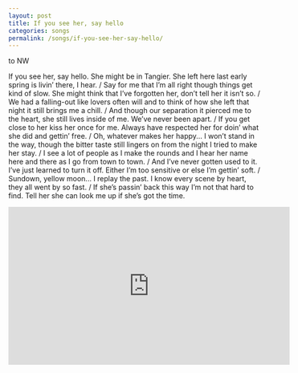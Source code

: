```yaml
---
layout: post
title: If you see her, say hello
categories: songs
permalink: /songs/if-you-see-her-say-hello/
---
```


to NW

If you see her, say hello. She might be in Tangier. She left here last early spring is livin’ there, I hear. / Say for me that I’m all right though things get kind of slow. She might think that I’ve forgotten her, don’t tell her it isn’t so. / We had a falling-out like lovers often will and to think of how she left that night it still brings me a chill. / And though our separation it pierced me to the heart, she still lives inside of me. We’ve never been apart. / If you get close to her kiss her once for me. Always have respected her for doin’ what she did and gettin’ free. / Oh, whatever makes her happy... I won’t stand in the way, though the bitter taste still lingers on from the night I tried to make her stay. / I see a lot of people as I make the rounds and I hear her name here and there as I go from town to town. / And I’ve never gotten used to it. I’ve just learned to turn it off. Either I’m too sensitive or else I’m gettin’ soft. / Sundown, yellow moon... I replay the past. I know every scene by heart, they all went by so fast. / If she’s passin’ back this way I’m not that hard to find. Tell her she can look me up if she’s got the time.

<div class="youtube-embed-container">
	<iframe width="560" height="315" src="https://www.youtube.com/embed/BWzMVNy0YwE" title="YouTube video player" frameborder="0" allow="accelerometer; autoplay; clipboard-write; encrypted-media; gyroscope; picture-in-picture" allowfullscreen></iframe>
</div>